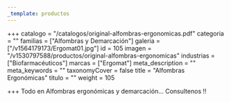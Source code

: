```yaml
---
_template: productos
---
```






+++
catalogo = "/catalogos/original-alfombras-ergonomicas.pdf"
categoria = ""
familias = ["Alfombras y Demarcación"]
galeria = ["/v1564179173/Ergomat01.jpg"]
id = 105
imagen = "/v1530797588/productos/original-alfombras-ergonomicas"
industrias = ["Biofarmacéuticos"]
marcas = ["Ergomat"]
meta_description = ""
meta_keywords = ""
taxonomyCover = false
title = "Alfombras Ergonómicas"
titulo = ""
weight = 105

+++
Todo en Alfombras ergonómicas y demarcación... Consultenos !! 
